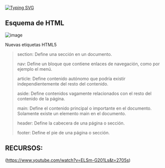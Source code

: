 [![Typing SVG](https://readme-typing-svg.demolab.com?font=Fira+Code&weight=500&size=35&pause=500&random=false&width=435&lines=Curso+de+Full+Stack;Dev+Charlybio87)](https://git.io/typing-svg)

## Esquema de HTML
![image](https://github.com/Charlybio87/CursoDFullStack/assets/142097962/a91a2c95-d937-4cc9-9719-7c7c2f3dae2b)

Nuevas etiquetas HTML5
>section: Define una sección en un documento.
>
>nav: Define un bloque que contiene enlaces de navegación, como por ejemplo el menú.
>
>article: Define contenido autónomo que podría existir independientemente del resto del contenido.
>
>aside: Define contenidos vagamente relacionados con el resto del contenido de la página.
>
>main: Define el contenido principal o importante en el documento. Solamente existe un elemento
> main en el documento.
>  
>header:  Define la cabecera de una página o sección.
>
>footer:  Define el pie de una página o sección.
>




## RECURSOS:
(https://www.youtube.com/watch?v=ELSm-G201Ls&t=2705s)
